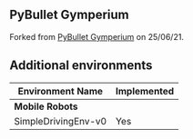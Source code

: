 PyBullet Gymperium
-----------

Forked from [PyBullet Gymperium](https://github.com/benelot/pybullet-gym) on 25/06/21.

## Additional environments

Environment Name | Implemented
---------|---------
| **Mobile Robots** |
SimpleDrivingEnv-v0          | Yes
